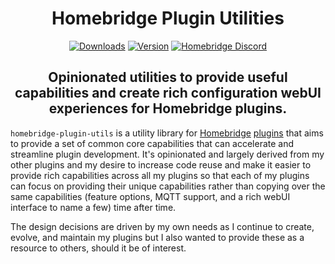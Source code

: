 <SPAN ALIGN="CENTER" STYLE="text-align:center">
<DIV ALIGN="CENTER" STYLE="text-align:center">

# Homebridge Plugin Utilities

[![Downloads](https://img.shields.io/npm/dt/homebridge-plugin-utils?color=%23491F59&logo=icloud&logoColor=%23FFFFFF&style=for-the-badge)](https://www.npmjs.com/package/homebridge-plugin-utils)
[![Version](https://img.shields.io/npm/v/homebridge-plugin-utils?color=%23491F59&label=Latest%20Version&logo=homebridge&logoColor=%23FFFFFF&style=for-the-badge)](https://www.npmjs.com/package/homebridge-plugin-utils)
[![Homebridge Discord](https://img.shields.io/discord/432663330281226270?color=%23491F59&label=Discord&logo=discord&logoColor=%23FFFFFF&style=for-the-badge)](https://discord.gg/QXqfHEW)

## Opinionated utilities to provide useful capabilities and create rich configuration webUI experiences for Homebridge plugins.
</DIV>
</SPAN>

`homebridge-plugin-utils` is a utility library for [Homebridge](https://homebridge.io) [plugins](https://developers.homebridge.io) that aims to provide a set of common core capabilities that can accelerate and streamline plugin development. It's opinionated and largely derived from my other plugins and my desire to increase code reuse and make it easier to provide rich capabilities across all my plugins so that each of my plugins can focus on providing their unique capabilities rather than copying over the same capabilities (feature options, MQTT support, and a rich webUI interface to name a few) time after time.

The design decisions are driven by my own needs as I continue to create, evolve, and maintain my plugins but I also wanted to provide these as a resource to others, should it be of interest.
